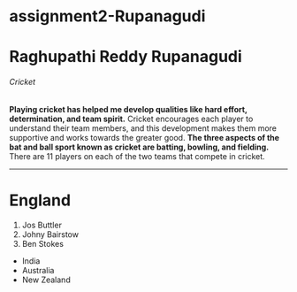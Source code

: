 # assignment2-Rupanagudi
# Raghupathi Reddy Rupanagudi
###### Cricket
**Playing cricket has helped me develop qualities like hard effort, determination, and team spirit.**
Cricket encourages each player to understand their team members, and this development makes them
more supportive and works towards the greater good. **The three aspects of the bat and ball sport known  as cricket are batting, bowling, and fielding.** There are 11 players on each of the two teams that compete in cricket.

---

# England
1. Jos Buttler
2. Johny Bairstow
3. Ben Stokes

- India
- Australia
- New Zealand